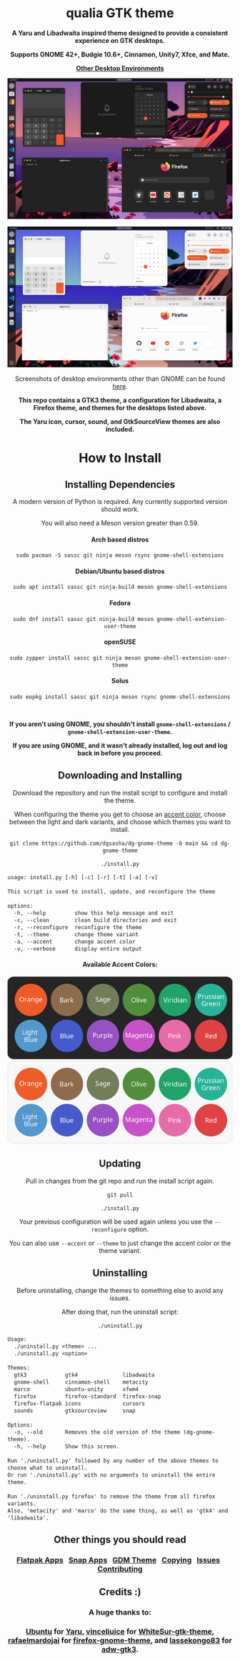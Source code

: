 <div align="center">

# qualia GTK theme
**A Yaru and Libadwaita inspired theme designed to provide a consistent experience on GTK desktops.**

**Supports GNOME 42+, Budgie 10.6+, Cinnamon, Unity7, Xfce, and Mate.**

**[Other Desktop Environments](.github/OTHER.md#other-desktop-environments)**

![Screenshot of the dark theme](.github/images/dark.png)

![Screenshot of the light theme](.github/images/light.png)

Screenshots of desktop environments other than GNOME can be found [here](.github/SCREENSHOTS.md).

**This repo contains a GTK3 theme, a configuration for Libadwaita, a Firefox theme, and themes for the desktops listed above.**
  
**The Yaru icon, cursor, sound, and GtkSourceView themes are also included.**

# How to Install

## Installing Dependencies

A modern version of Python is required. Any currently supported version should work.

You will also need a Meson version greater than 0.59.

#### Arch based distros

```
sudo pacman -S sassc git ninja meson rsync gnome-shell-extensions
```

#### Debian/Ubuntu based distros

```
sudo apt install sassc git ninja-build meson gnome-shell-extensions
```

#### Fedora

```
sudo dnf install sassc git ninja-build meson gnome-shell-extension-user-theme
```

#### openSUSE

```
sudo zypper install sassc git ninja meson gnome-shell-extension-user-theme
```

#### Solus

```
sudo eopkg install sassc git ninja meson rsync gnome-shell-extensions
```

<br>

**If you aren't using GNOME, you shouldn't install `gnome-shell-extensions` / `gnome-shell-extension-user-theme`.**

**If you are using GNOME, and it wasn't already installed, log out and log back in before you proceed.**


## Downloading and Installing

Download the repository and run the install script to configure and install the theme.

When configuring the theme you get to choose an [accent color](#available-accent-colors), choose between the light and dark variants, and choose which themes you want to install.


```
git clone https://github.com/dgsasha/dg-gnome-theme -b main && cd dg-gnome-theme
```
```
./install.py
```

</div>

```
usage: install.py [-h] [-c] [-r] [-t] [-a] [-v]

This script is used to install, update, and reconfigure the theme

options:
  -h, --help         show this help message and exit
  -c, --clean        clean build directories and exit
  -r, --reconfigure  reconfigure the theme
  -t, --theme        change theme variant
  -a, --accent       change accent color
  -v, --verbose      display entire output
```

<div align="center">

#### Available Accent Colors:
![Accent Colors](.github/images/accents-dark.svg#gh-dark-mode-only)
![Accent Colors](.github/images/accents-light.svg#gh-light-mode-only)

## Updating

Pull in changes from the git repo and run the install script again.

```
git pull
```
```
./install.py
```

Your previous configuration will be used again unless you use the `--reconfigure` option.

You can also use `--accent` or `--theme` to just change the accent color or the theme variant.


## Uninstalling

Before uninstalling, change the themes to something else to avoid any issues. 

After doing that, run the uninstall script:

```
./uninstall.py
```

</div>

```
Usage:
  ./uninstall.py <theme> ...
  ./uninstall.py <option> 

Themes:
  gtk3            gtk4              libadwaita
  gnome-shell     cinnamon-shell    metacity
  marco           ubuntu-unity      xfwm4
  firefox         firefox-standard  firefox-snap
  firefox-flatpak icons             cursors
  sounds          gtksourceview     snap

Options:
  -o, --old       Removes the old version of the theme (dg-gnome-theme).
  -h, --help      Show this screen.

Run './uninstall.py' followed by any number of the above themes to choose what to uninstall.
Or run './uninstall.py' with no arguments to uninstall the entire theme.

Run './uninstall.py firefox' to remove the theme from all firefox variants.
Also, 'metacity' and 'marco' do the same thing, as well as 'gtk4' and 'libadwaita'.
```

<div align="center">

## Other things you should read

### [Flatpak Apps](.github/OTHER.md#flatpak-apps) &nbsp; [Snap Apps](.github/OTHER.md#snap-apps) &nbsp; [GDM Theme](.github/OTHER.md#gdm-theme) &nbsp; [Copying](.github/OTHER.md#copying) &nbsp; [Issues](.github/OTHER.md#issues) &nbsp; [Contributing](.github/CONTRIBUTING.md)

## Credits :)
### A huge thanks to:
### [Ubuntu](https://ubuntu.com/) for [Yaru](https://github.com/ubuntu/yaru), [vinceliuice](https://github.com/vinceliuice) for [WhiteSur-gtk-theme](https://github.com/vinceliuice/WhiteSur-gtk-theme), [rafaelmardojai](https://github.com/rafaelmardojai) for [firefox-gnome-theme](https://github.com/rafaelmardojai/firefox-gnome-theme), and [lassekongo83](https://github.com/lassekongo83) for [adw-gtk3](https://github.com/lassekongo83/adw-gtk3).
